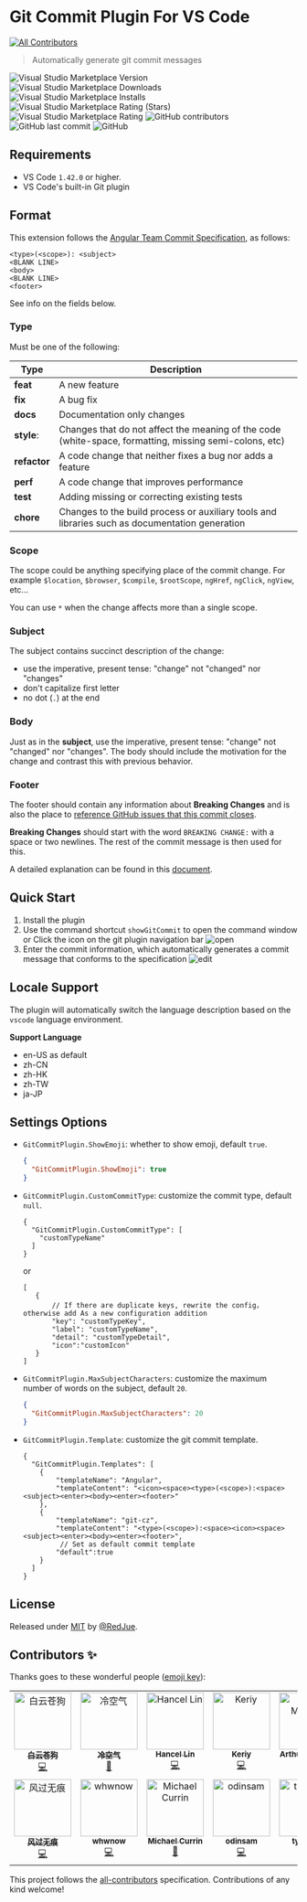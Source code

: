 # Git Commit Plugin For VS Code
<!-- ALL-CONTRIBUTORS-BADGE:START - Do not remove or modify this section -->
[![All Contributors](https://img.shields.io/badge/all_contributors-14-orange.svg?style=flat-square)](#contributors-)
<!-- ALL-CONTRIBUTORS-BADGE:END -->
> Automatically generate git commit messages

![Visual Studio Marketplace Version](https://img.shields.io/visual-studio-marketplace/v/redjue.git-commit-plugin)
![Visual Studio Marketplace Downloads](https://img.shields.io/visual-studio-marketplace/d/redjue.git-commit-plugin)
![Visual Studio Marketplace Installs](https://img.shields.io/visual-studio-marketplace/i/redjue.git-commit-plugin)
![Visual Studio Marketplace Rating (Stars)](https://img.shields.io/visual-studio-marketplace/stars/redjue.git-commit-plugin)
![Visual Studio Marketplace Rating](https://img.shields.io/visual-studio-marketplace/r/redjue.git-commit-plugin)
![GitHub contributors](https://img.shields.io/github/contributors/RedJue/git-commit-plugin)
![GitHub last commit](https://img.shields.io/github/last-commit/RedJue/git-commit-plugin)
![GitHub](https://img.shields.io/github/license/RedJue/git-commit-plugin?color=green)


## Requirements

- VS Code `1.42.0` or higher.
- VS Code's built-in Git plugin 

## Format

This extension follows the [Angular Team Commit Specification](https://github.com/angular/angular.js/blob/master/DEVELOPERS.md#-git-commit-guidelines), as follows:

```
<type>(<scope>): <subject>
<BLANK LINE>
<body>
<BLANK LINE>
<footer>
```

See info on the fields below.

### Type

Must be one of the following:

Type | Description
---  | ---
**feat** | A new feature
**fix** | A bug fix
**docs** | Documentation only changes
**style**: | Changes that do not affect the meaning of the code (white-space, formatting, missing semi-colons, etc)
**refactor** | A code change that neither fixes a bug nor adds a feature
**perf** | A code change that improves performance
**test** | Adding missing or correcting existing tests
**chore** | Changes to the build process or auxiliary tools and libraries such as documentation generation

### Scope

The scope could be anything specifying place of the commit change. For example `$location`, `$browser`, `$compile`, `$rootScope`, `ngHref`, `ngClick`, `ngView`, etc...

You can use `*` when the change affects more than a single scope.

### Subject

The subject contains succinct description of the change:

-   use the imperative, present tense: "change" not "changed" nor "changes"
-   don't capitalize first letter
-   no dot (`.`) at the end

### Body

Just as in the **subject**, use the imperative, present tense: "change" not "changed" nor "changes". The body should include the motivation for the change and contrast this with previous behavior.

### Footer

The footer should contain any information about **Breaking Changes** and is also the place to [reference GitHub issues that this commit closes](https://help.github.com/articles/closing-issues-via-commit-messages/).

**Breaking Changes** should start with the word `BREAKING CHANGE:` with a space or two newlines. The rest of the commit message is then used for this.

A detailed explanation can be found in this [document](https://docs.google.com/document/d/1QrDFcIiPjSLDn3EL15IJygNPiHORgU1_OOAqWjiDU5Y/edit#).

## Quick Start

1. Install the plugin
1. Use the command shortcut `showGitCommit` to open the command window or Click the icon on the git plugin navigation bar
    ![open](/assets/open.gif)
1. Enter the commit information, which automatically generates a commit message that conforms to the specification
    ![edit](/assets/edit.gif)

## Locale Support
The plugin will automatically switch the language description based on the `vscode` language environment.

**Support Language**
- en-US as default
- zh-CN
- zh-HK
- zh-TW
- ja-JP

## Settings Options

-   `GitCommitPlugin.ShowEmoji`: whether to show emoji, default `true`.
    ```json
    {
      "GitCommitPlugin.ShowEmoji": true
    }
    ```
-   `GitCommitPlugin.CustomCommitType`: customize the commit type, default `null`.
    ```json5
    { 
      "GitCommitPlugin.CustomCommitType": [
        "customTypeName"
      ]
    }
    ```
    or
    ```json5
    [
       {
           // If there are duplicate keys, rewrite the config，otherwise add As a new configuration addition
           "key": "customTypeKey", 
           "label": "customTypeName",
           "detail": "customTypeDetail",
           "icon":"customIcon"
       }
    ]
    ```
-   `GitCommitPlugin.MaxSubjectCharacters`: customize the maximum number of words on the subject, default `20`.
    ```json
    {
      "GitCommitPlugin.MaxSubjectCharacters": 20
    }
    ```
-   `GitCommitPlugin.Template`: customize the git commit template.
    ```json5
    {
      "GitCommitPlugin.Templates": [
        {
            "templateName": "Angular",
            "templateContent": "<icon><space><type>(<scope>):<space><subject><enter><body><enter><footer>"
        },
        {
            "templateName": "git-cz",
            "templateContent": "<type>(<scope>):<space><icon><space><subject><enter><body><enter><footer>",
             // Set as default commit template
            "default":true
        }
      ]
    }
    ```

## License

Released under [MIT](/LICENSE) by [@RedJue](https://github.com/RedJue).

## Contributors ✨

Thanks goes to these wonderful people ([emoji key](https://allcontributors.org/docs/en/emoji-key)):

<!-- ALL-CONTRIBUTORS-LIST:START - Do not remove or modify this section -->
<!-- prettier-ignore-start -->
<!-- markdownlint-disable -->
<table>
  <tbody>
    <tr>
      <td align="center" valign="top" width="14.28%"><a href="https://www.imalun.com"><img src="https://avatars.githubusercontent.com/u/31614024?v=4?s=100" width="100px;" alt="白云苍狗"/><br /><sub><b>白云苍狗</b></sub></a><br /><a href="https://github.com/RedJue/git-commit-plugin/commits?author=MaLuns" title="Code">💻</a></td>
      <td align="center" valign="top" width="14.28%"><a href="https://github.com/Tiddler-7"><img src="https://avatars.githubusercontent.com/u/73354813?v=4?s=100" width="100px;" alt="冷空气"/><br /><sub><b>冷空气</b></sub></a><br /><a href="https://github.com/RedJue/git-commit-plugin/commits?author=Tiddler-7" title="Documentation">📖</a></td>
      <td align="center" valign="top" width="14.28%"><a href="http://my.hancel.org"><img src="https://avatars.githubusercontent.com/u/1502581?v=4?s=100" width="100px;" alt="Hancel Lin"/><br /><sub><b>Hancel Lin</b></sub></a><br /><a href="https://github.com/RedJue/git-commit-plugin/commits?author=imlinhanchao" title="Code">💻</a></td>
      <td align="center" valign="top" width="14.28%"><a href="https://github.com/Torlinone"><img src="https://avatars.githubusercontent.com/u/26668466?v=4?s=100" width="100px;" alt="Keriy"/><br /><sub><b>Keriy</b></sub></a><br /><a href="https://github.com/RedJue/git-commit-plugin/commits?author=Torlinone" title="Code">💻</a></td>
      <td align="center" valign="top" width="14.28%"><a href="http://www.linkedin.com/in/arthurmeyniel"><img src="https://avatars.githubusercontent.com/u/61516506?v=4?s=100" width="100px;" alt="Arthur Meyniel"/><br /><sub><b>Arthur Meyniel</b></sub></a><br /><a href="https://github.com/RedJue/git-commit-plugin/commits?author=ArthurMynl" title="Code">💻</a></td>
      <td align="center" valign="top" width="14.28%"><a href="https://github.com/haryoiro"><img src="https://avatars.githubusercontent.com/u/55312590?v=4?s=100" width="100px;" alt="haryoiro"/><br /><sub><b>haryoiro</b></sub></a><br /><a href="https://github.com/RedJue/git-commit-plugin/commits?author=haryoiro" title="Documentation">📖</a></td>
      <td align="center" valign="top" width="14.28%"><a href="https://github.com/DrBlackBird"><img src="https://avatars.githubusercontent.com/u/10115809?v=4?s=100" width="100px;" alt="Tom"/><br /><sub><b>Tom</b></sub></a><br /><a href="https://github.com/RedJue/git-commit-plugin/commits?author=DrBlackBird" title="Documentation">📖</a></td>
    </tr>
    <tr>
      <td align="center" valign="top" width="14.28%"><a href="http://www.webwuyou.com"><img src="https://avatars.githubusercontent.com/u/15182683?v=4?s=100" width="100px;" alt="风过无痕"/><br /><sub><b>风过无痕</b></sub></a><br /><a href="https://github.com/RedJue/git-commit-plugin/commits?author=webwuyou" title="Code">💻</a></td>
      <td align="center" valign="top" width="14.28%"><a href="https://github.com/whwnow"><img src="https://avatars.githubusercontent.com/u/1713701?v=4?s=100" width="100px;" alt="whwnow"/><br /><sub><b>whwnow</b></sub></a><br /><a href="https://github.com/RedJue/git-commit-plugin/commits?author=whwnow" title="Code">💻</a></td>
      <td align="center" valign="top" width="14.28%"><a href="https://github.com/MichaelCurrin"><img src="https://avatars.githubusercontent.com/u/18750745?v=4?s=100" width="100px;" alt="Michael Currin"/><br /><sub><b>Michael Currin</b></sub></a><br /><a href="https://github.com/RedJue/git-commit-plugin/commits?author=MichaelCurrin" title="Documentation">📖</a></td>
      <td align="center" valign="top" width="14.28%"><a href="https://www.odinsam.com/"><img src="https://avatars.githubusercontent.com/u/68220289?v=4?s=100" width="100px;" alt="odinsam"/><br /><sub><b>odinsam</b></sub></a><br /><a href="https://github.com/RedJue/git-commit-plugin/commits?author=odinsam" title="Code">💻</a></td>
      <td align="center" valign="top" width="14.28%"><a href="https://github.com/tys1128"><img src="https://avatars.githubusercontent.com/u/24326849?v=4?s=100" width="100px;" alt="tys1128"/><br /><sub><b>tys1128</b></sub></a><br /><a href="https://github.com/RedJue/git-commit-plugin/commits?author=tys1128" title="Documentation">📖</a></td>
      <td align="center" valign="top" width="14.28%"><a href="http://mlzzen.vercel.app"><img src="https://avatars.githubusercontent.com/u/11664505?v=4?s=100" width="100px;" alt="mlzzen"/><br /><sub><b>mlzzen</b></sub></a><br /><a href="https://github.com/RedJue/git-commit-plugin/commits?author=mlzzen" title="Code">💻</a></td>
      <td align="center" valign="top" width="14.28%"><a href="https://github.com/yeze322"><img src="https://avatars.githubusercontent.com/u/8528761?v=4?s=100" width="100px;" alt="zeye"/><br /><sub><b>zeye</b></sub></a><br /><a href="https://github.com/RedJue/git-commit-plugin/commits?author=yeze322" title="Code">💻</a></td>
    </tr>
  </tbody>
</table>

<!-- markdownlint-restore -->
<!-- prettier-ignore-end -->

<!-- ALL-CONTRIBUTORS-LIST:END -->

This project follows the [all-contributors](https://github.com/all-contributors/all-contributors) specification. Contributions of any kind welcome!